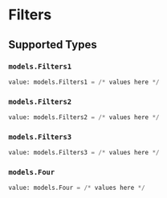 # Filters


## Supported Types

### `models.Filters1`

```python
value: models.Filters1 = /* values here */
```

### `models.Filters2`

```python
value: models.Filters2 = /* values here */
```

### `models.Filters3`

```python
value: models.Filters3 = /* values here */
```

### `models.Four`

```python
value: models.Four = /* values here */
```

